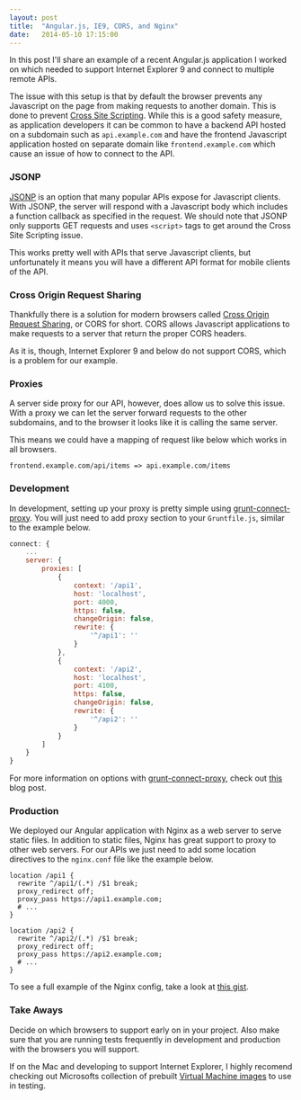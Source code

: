 ```yaml
---
layout: post
title:  "Angular.js, IE9, CORS, and Nginx"
date:   2014-05-10 17:15:00
---
```


In this post I'll share an example of a recent Angular.js application I worked on which needed to support Internet Explorer 9 and connect to multiple remote APIs.

The issue with this setup is that by default the browser prevents any Javascript on the page from making requests to another domain. This is done to prevent [Cross Site Scripting](http://en.wikipedia.org/wiki/Cross-site_scripting). While this is a good safety measure, as application developers it can be common to have a backend API hosted on a subdomain such as `api.example.com` and have the frontend Javascript application hosted on separate domain like `frontend.example.com` which cause an issue of how to connect to the API.

### JSONP

[JSONP](http://en.wikipedia.org/wiki/JSONP) is an option that many popular APIs expose for Javascript clients. With JSONP, the server will respond with a Javascript body which includes a function callback as specified in the request. We should note that JSONP only supports GET requests and uses `<script>` tags to get around the Cross Site Scripting issue.

This works pretty well with APIs that serve Javascript clients, but unfortunately it means you will have a different API format for mobile clients of the API.

### Cross Origin Request Sharing

Thankfully there is a solution for modern browsers called [Cross Origin Request Sharing](http://en.wikipedia.org/wiki/Cross-origin_resource_sharing), or CORS for short. CORS allows Javascript applications to make requests to a server that return the proper CORS headers.

As it is, though, Internet Explorer 9 and below do not support CORS, which is a problem for our example.

### Proxies

A server side proxy for our API, however, does allow us to solve this issue. With a proxy we can let the server forward requests to the other subdomains, and to the browser it looks like it is calling the same server.

This means we could have a mapping of request like below which works in all browsers.

```
frontend.example.com/api/items => api.example.com/items
```

### Development

In development, setting up your proxy is pretty simple using [grunt-connect-proxy](https://github.com/drewzboto/grunt-connect-proxy). You will just need to add proxy section to your `Gruntfile.js`, similar to the example below.

```js
connect: {
    ...
    server: {
        proxies: [
            {
                context: '/api1',
                host: 'localhost',
                port: 4000,
                https: false,
                changeOrigin: false,
                rewrite: {
                    '^/api1': ''
                }
            },
            {
                context: '/api2',
                host: 'localhost',
                port: 4100,
                https: false,
                changeOrigin: false,
                rewrite: {
                    '^/api2': ''
                }
            }
        ]
    }
}
```

For more information on options with [grunt-connect-proxy](https://github.com/drewzboto/grunt-connect-proxy), check out [this](http://fettblog.eu/blog/2013/09/20/using-grunt-connect-proxy/) blog post.

### Production

We deployed our Angular application with Nginx as a web server to serve static files. In addition to static files, Nginx has great support to proxy to other web servers.  For our APIs we just need to add some location directives to the `nginx.conf` file like the example below.

```nginx
location /api1 {
  rewrite ^/api1/(.*) /$1 break;
  proxy_redirect off;
  proxy_pass https://api1.example.com;
  # ...
}

location /api2 {
  rewrite ^/api2/(.*) /$1 break;
  proxy_redirect off;
  proxy_pass https://api2.example.com;
  # ...
}
```

To see a full example of the Nginx config, take a look at [this gist](https://gist.github.com/calebwoods/5e88b5e323d55ad71195).

### Take Aways

Decide on which browsers to support early on in your project. Also make sure that you are running tests frequently in development and production with the browsers you will support.

If on the Mac and developing to support Internet Explorer, I highly recomend checking out Microsofts collection of prebuilt [Virtual Machine images](http://www.modern.ie/en-us/virtualization-tools) to use in testing.
